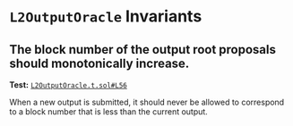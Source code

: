 # `L2OutputOracle` Invariants

## The block number of the output root proposals should monotonically increase.
**Test:** [`L2OutputOracle.t.sol#L56`](../contracts/test/invariants/L2OutputOracle.t.sol#L56)

When a new output is submitted, it should never be allowed to correspond to a block number that is less than the current output. 
